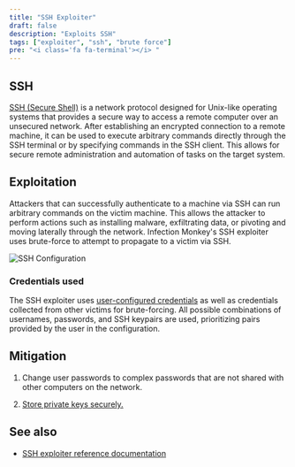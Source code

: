 ```yaml
---
title: "SSH Exploiter"
draft: false
description: "Exploits SSH"
tags: ["exploiter", "ssh", "brute force"]
pre: "<i class='fa fa-terminal'></i> "
---
```


## SSH

[SSH (Secure Shell)](https://en.wikipedia.org/wiki/Secure_Shell) is a network
protocol designed for Unix-like operating systems that provides a secure way to
access a remote computer over an unsecured network. After establishing an
encrypted connection to a remote machine, it can be used to execute arbitrary
commands directly through the SSH terminal or by specifying commands in the SSH
client. This allows for secure remote administration and automation of tasks on
the target system.

## Exploitation

Attackers that can successfully authenticate to a machine via SSH can run
arbitrary commands on the victim machine. This allows the attacker to perform
actions such as installing malware, exfiltrating data, or pivoting and moving
laterally through the network. Infection Monkey's SSH exploiter uses
brute-force to attempt to propagate to a victim via SSH.

![SSH Configuration](
/images/island/configuration-page/ssh-exploiter-configuration.png
"SSH Configuration")

### Credentials used

The SSH exploiter uses [user-configured credentials](
/usage/configuration/credentials) as well as credentials collected from other
victims for brute-forcing. All possible combinations of usernames, passwords,
and SSH keypairs are used, prioritizing pairs provided by the user in the
configuration.

## Mitigation

1. Change user passwords to complex passwords that are not shared with other
computers on the network.

1. [Store private keys securely.](
https://www.ssldragon.com/blog/best-practices-to-store-the-private-key/)

## See also
- [SSH exploiter reference documentation](/reference/exploiters/ssh)
